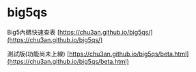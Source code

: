 # big5qs
Big5內碼快速查表
[https://chu3an.github.io/big5qs/](https://chu3an.github.io/big5qs/)

測試版(功能尚未上線)
[https://chu3an.github.io/big5qs/beta.html](https://chu3an.github.io/big5qs/beta.html)